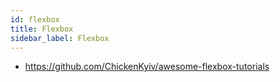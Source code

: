 ```yaml
---
id: flexbox
title: Flexbox
sidebar_label: Flexbox
---
```


- https://github.com/ChickenKyiv/awesome-flexbox-tutorials
